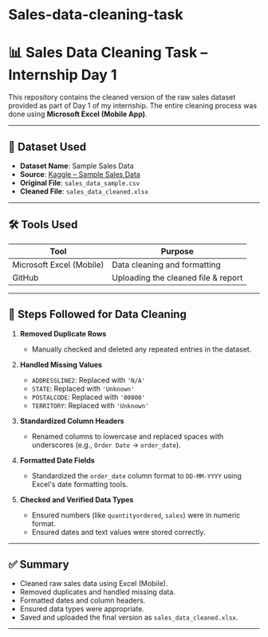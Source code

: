# Sales-data-cleaning-task
# 📊 Sales Data Cleaning Task – Internship Day 1

This repository contains the cleaned version of the raw sales dataset provided as part of Day 1 of my internship. The entire cleaning process was done using **Microsoft Excel (Mobile App)**.

---

## 🧾 Dataset Used

- **Dataset Name**: Sample Sales Data  
- **Source**: [Kaggle – Sample Sales Data](https://www.kaggle.com/datasets/kyanyoga/sample-sales-data)  
- **Original File**: `sales_data_sample.csv`  
- **Cleaned File**: `sales_data_cleaned.xlsx`

---

## 🛠 Tools Used

| Tool                      | Purpose                              |
|---------------------------|--------------------------------------|
| Microsoft Excel (Mobile)  | Data cleaning and formatting         |
| GitHub                    | Uploading the cleaned file & report  |

---

## 🧽 Steps Followed for Data Cleaning

1. **Removed Duplicate Rows**
   - Manually checked and deleted any repeated entries in the dataset.

2. **Handled Missing Values**
   - `ADDRESSLINE2`: Replaced with `'N/A'`
   - `STATE`: Replaced with `'Unknown'`
   - `POSTALCODE`: Replaced with `'00000'`
   - `TERRITORY`: Replaced with `'Unknown'`

3. **Standardized Column Headers**
   - Renamed columns to lowercase and replaced spaces with underscores (e.g., `Order Date` → `order_date`).

4. **Formatted Date Fields**
   - Standardized the `order_date` column format to `DD-MM-YYYY` using Excel's date formatting tools.

5. **Checked and Verified Data Types**
   - Ensured numbers (like `quantityordered`, `sales`) were in numeric format.
   - Ensured dates and text values were stored correctly.

---

## ✅ Summary

- Cleaned raw sales data using Excel (Mobile).
- Removed duplicates and handled missing data.
- Formatted dates and column headers.
- Ensured data types were appropriate.
- Saved and uploaded the final version as `sales_data_cleaned.xlsx`.

---